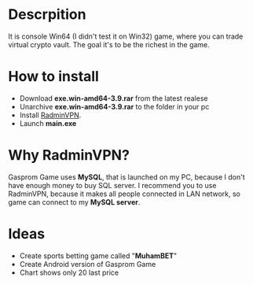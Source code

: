 # Descrpition
It is console Win64 (I didn't test it on Win32) game, where you can trade virtual crypto vault. The goal it's to be the richest in the game.

# How to install
- Download **exe.win-amd64-3.9.rar** from the latest realese
- Unarchive **exe.win-amd64-3.9.rar** to the folder in your pc
- Install [RadminVPN](https://download.radmin-vpn.com/download/files/Radmin_VPN_1.4.4642.1.exe).
- Launch **main.exe**

# Why RadminVPN?
Gasprom Game uses **MySQL**, that is launched on my PC, because I don't have enough money to buy SQL server. I recommend you to use RadminVPN, because it makes all people connected in LAN network, so game can connect to my **MySQL server**.

# Ideas
- Create sports betting game called "**MuhamBET**"
- Create Android version of Gasprom Game
- Chart shows only 20 last price